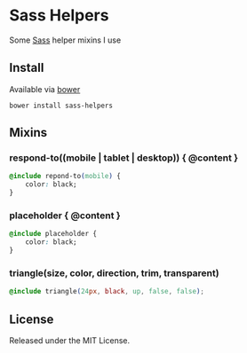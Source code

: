 # Sass Helpers

Some [Sass](http://sass-lang.com/) helper mixins I use

## Install

Available via [bower](http://bower.io/)

```
bower install sass-helpers
```

## Mixins

### respond-to((mobile | tablet | desktop)) { @content }

```css
@include repond-to(mobile) {
    color: black;
}
```

### placeholder { @content }

```css
@include placeholder {
    color: black;
}
```

### triangle(size, color, direction, trim, transparent)

```css
@include triangle(24px, black, up, false, false);
```

## License

Released under the MIT License.
